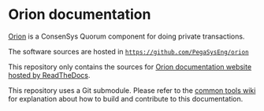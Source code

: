 # Orion documentation

[Orion] is a ConsenSys Quorum component for doing private transactions.

The software sources are hosted in [`https://github.com/PegaSysEng/orion`](https://github.com/PegaSysEng/orion)

This repository only contains the sources for [Orion documentation website hosted by ReadTheDocs].

This repository uses a Git submodule. Please refer to the [common tools wiki] for explanation about
how to build and contribute to this documentation.

[Orion]: https://github.com/PegaSysEng/orion
[common tools wiki]: https://github.com/PegaSysEng/doc.common/wiki
[Orion documentation website hosted by ReadTheDocs]: https://docs.orion.pegasys.tech/
